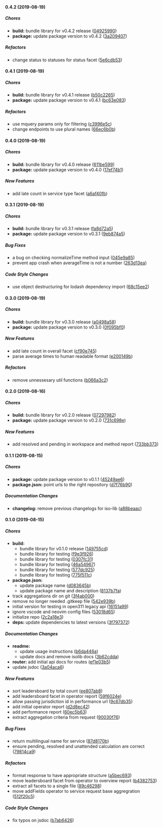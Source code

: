 #### 0.4.2 (2019-08-19)

##### Chores

* **build:**  bundle library for v0.4.2 release ([04925990](https://github.com/anzalab/majifix-analytics/commit/0492599076a7c2d8e57924db0bd2679a4c7a420b))
* **package:**  update package version to v0.4.2 ([3a209407](https://github.com/anzalab/majifix-analytics/commit/3a209407eda319c03d955aff71d8bda013a6f480))

##### Refactors

*  change status to statuses for status facet ([5e6cdb53](https://github.com/anzalab/majifix-analytics/commit/5e6cdb535ff896fd9924e018b5e4e1f8a969a2cf))

#### 0.4.1 (2019-08-19)

##### Chores

* **build:**  bundle library for v0.4.1 release ([b50c2265](https://github.com/anzalab/majifix-analytics/commit/b50c2265a6fb75cd3b15775339c88df58dbffee5))
* **package:**  update package version to v0.4.1 ([bc63e083](https://github.com/anzalab/majifix-analytics/commit/bc63e083225716e80d0c60fae53b315f4206c869))

##### Refactors

*  use mquery params only for filtering ([c3996e5c](https://github.com/anzalab/majifix-analytics/commit/c3996e5c349a151d8760192dbcec98003ab1bf8f))
*  change endpoints to use plural names ([66ec6b0b](https://github.com/anzalab/majifix-analytics/commit/66ec6b0b35ad015cd4dd609f15eed6fab5034260))

#### 0.4.0 (2019-08-19)

##### Chores

* **build:**  bundle library for v0.4.0 release ([611be599](https://github.com/anzalab/majifix-analytics/commit/611be599e47b1745ddf4d0f79ee673ca8c130aaa))
* **package:**  update package version to v0.4.0 ([17ef74b1](https://github.com/anzalab/majifix-analytics/commit/17ef74b14d84778403d6254e6827458b14cbdcc2))

##### New Features

*  add late count in service type facet ([a6af40fb](https://github.com/anzalab/majifix-analytics/commit/a6af40fb62ef0c0c48434cf414139fca02133ab7))

#### 0.3.1 (2019-08-19)

##### Chores

* **build:**  bundle library for v0.3.1 release ([fa8d72a5](https://github.com/anzalab/majifix-analytics/commit/fa8d72a508f7d2b61bf188774adeb7d840747915))
* **package:**  update package version to v0.3.1 ([9eb874a5](https://github.com/anzalab/majifix-analytics/commit/9eb874a5ac67f966db7b4b80b3035fc07c8192fb))

##### Bug Fixes

*  a bug on checking normalizeTime method input ([045e9a85](https://github.com/anzalab/majifix-analytics/commit/045e9a85fb1e3d45d9548f77194d326479385770))
*  prevent app crash when averageTime is not a number ([263d13ea](https://github.com/anzalab/majifix-analytics/commit/263d13eaf7b5eee5a20b2a066ab349cfb42c8bef))

##### Code Style Changes

*  use object destructuring for lodash dependency import ([68c15ee2](https://github.com/anzalab/majifix-analytics/commit/68c15ee2a069f021618851a1b415a5037118d9f9))

#### 0.3.0 (2019-08-19)

##### Chores

* **build:**  bundle library for v0.3.0 release ([a0498a58](https://github.com/anzalab/majifix-analytics/commit/a0498a580f989ea8e988ca0815e4b96602d86074))
* **package:**  update package version to v0.3.0 ([0f095bf0](https://github.com/anzalab/majifix-analytics/commit/0f095bf009f1f564c9a60fdd637a64c60225b509))

##### New Features

*  add late count in overall facet ([cf90e745](https://github.com/anzalab/majifix-analytics/commit/cf90e745d241c9816ec07d4487bee1f735c30c2a))
*  parse average times to human readable format ([e200149b](https://github.com/anzalab/majifix-analytics/commit/e200149bab999267f6a40807ec8962fff69a10a8))

##### Refactors

*  remove unnessesary util functions ([b066a3c2](https://github.com/anzalab/majifix-analytics/commit/b066a3c2545f6a6656795720ac8e250904d56d9f))

#### 0.2.0 (2019-08-16)

##### Chores

* **build:**  bundle library for v0.2.0 release ([07297982](https://github.com/anzalab/majifix-analytics/commit/07297982f958d880cd38675f33212d64b26e2739))
* **package:**  update package version to v0.2.0 ([731c698e](https://github.com/anzalab/majifix-analytics/commit/731c698e836b09156814c6bc1ea82cd9b0f8aa35))

##### New Features

*  add resolved and pending in workspace and method report ([733bb373](https://github.com/anzalab/majifix-analytics/commit/733bb373bddccce558844ad7b0f811d5a6e4ffce))

#### 0.1.1 (2019-08-15)

##### Chores

* **package:**  update package version to v0.1.1 ([45249ae6](https://github.com/anzalab/majifix-analytics/commit/45249ae656ed4c70d53fa7181124664e742e71f8))
* **package.json:**  point urls to the right repository ([d7f76b90](https://github.com/anzalab/majifix-analytics/commit/d7f76b9064b2de4da75cc883c22a1d22ac90cfdf))

##### Documentation Changes

* **changelog:**  remove previous changelogs for iso-lib ([a88beaac](https://github.com/anzalab/majifix-analytics/commit/a88beaacd675708cf60507ba51c111474018e20c))

#### 0.1.0 (2019-08-15)

##### Chores

* **build:**
  *  bundle library for v0.1.0 release ([149755cd](https://github.com/lykmapipo/iso-lib-starter/commit/149755cd628b7bcb8e11f7cfae84ea036d81f6f4))
  *  bundle library for testing ([f9e3f926](https://github.com/lykmapipo/iso-lib-starter/commit/f9e3f92635fbbb8a5d4dd19b22d046051b808c83))
  *  bundle library for testing ([0307fc31](https://github.com/lykmapipo/iso-lib-starter/commit/0307fc3173460b5d8b2fc0ac0bea25651af391e7))
  *  bundle library for testing ([46a54967](https://github.com/lykmapipo/iso-lib-starter/commit/46a54967d5958d6fc8ee2205a9f1486957b5fb91))
  *  bundle library for testing ([577dc925](https://github.com/lykmapipo/iso-lib-starter/commit/577dc925fd17e0dcc4ad3156707ebab71f9214c8))
  *  bundle library for testing ([775f511c](https://github.com/lykmapipo/iso-lib-starter/commit/775f511cf212a23faedc166b1edf3cacc923d184))
* **package.json:**
  *  update package name ([d083645b](https://github.com/lykmapipo/iso-lib-starter/commit/d083645b98cc8469e57c4ab7d4381d695f4d646e))
  *  update package name and description ([8137b7fa](https://github.com/lykmapipo/iso-lib-starter/commit/8137b7fa52d24a8bed2d140f164757068d8eb39c))
*  track aggregations dir on git ([3f4ab000](https://github.com/lykmapipo/iso-lib-starter/commit/3f4ab0000e6f2580eb4e43b8c00446d445e38af5))
*  remove no longer needed .gitkeep file ([542e939b](https://github.com/lykmapipo/iso-lib-starter/commit/542e939bd15a0aca1f3fdc4057e2217a7853774e))
*  initial version for testing in open311 legacy api ([16151a99](https://github.com/lykmapipo/iso-lib-starter/commit/16151a99047156f1f7cf749ed35465d197ab25eb))
*  ignore vscode and neovim config files ([53018d65](https://github.com/lykmapipo/iso-lib-starter/commit/53018d652d0d11095a9939d856c7717fec79454c))
*  initialize repo ([2c2a18e3](https://github.com/lykmapipo/iso-lib-starter/commit/2c2a18e39212c4d6b7fbce325adadd1ddf2c872a))
* **deps:**  update dependencies to latest versions ([3f797372](https://github.com/lykmapipo/iso-lib-starter/commit/3f797372d1fcb68403d16c2aa6839796312ec941))

##### Documentation Changes

* **readme:**
  *  update usage instructions ([b6da446a](https://github.com/lykmapipo/iso-lib-starter/commit/b6da446a4bc7b831f87ba3ed3181885c6a94a101))
  *  update docs and remove isolib docs ([3b62cdda](https://github.com/lykmapipo/iso-lib-starter/commit/3b62cddac1498caccecfd671f0a295d2db2ae472))
* **router:**  add initial api docs for routes ([ef1e03b5](https://github.com/lykmapipo/iso-lib-starter/commit/ef1e03b52bcbf5b266dc0c7f657e70e0d50c1c70))
*  update jsdoc ([3a04aca6](https://github.com/lykmapipo/iso-lib-starter/commit/3a04aca64c4e6d98724f835cf80fa9325fa7b1f0))

##### New Features

*  sort leadersboard by total count ([ee807ab8](https://github.com/lykmapipo/iso-lib-starter/commit/ee807ab86af9b6cc3539bab63e0c1d4155108b27))
*  add leadersboard facet in operator report ([59f6024e](https://github.com/lykmapipo/iso-lib-starter/commit/59f6024e351b788eb21bec8c651a60dabcfd5d7b))
*  allow passing jurisdiction id in performance url ([9c67db35](https://github.com/lykmapipo/iso-lib-starter/commit/9c67db350fd320e8b991da951a8fee684e454fd8))
*  add initial operator report ([d2d8ec42](https://github.com/lykmapipo/iso-lib-starter/commit/d2d8ec42ee5c3ccbf36870793adc53648e5e6b57))
*  add performance report ([60ec5b63](https://github.com/lykmapipo/iso-lib-starter/commit/60ec5b6347024e19906bc6de98d26bf38ac43178))
*  extract aggregation criteria from request ([90030f76](https://github.com/lykmapipo/iso-lib-starter/commit/90030f76416c060a015966d7a8e7f819a3f104d6))

##### Bug Fixes

*  return multilingual name for service ([87d8170b](https://github.com/lykmapipo/iso-lib-starter/commit/87d8170b4fbecdc5dff2635c7cf24240714784ed))
*  ensure pending, resolved and unattended calculation are correct ([79814ca9](https://github.com/lykmapipo/iso-lib-starter/commit/79814ca92f9c6005f945434304ff88b047bd376e))

##### Refactors

*  format response to have appropriate structure ([a5bec693](https://github.com/lykmapipo/iso-lib-starter/commit/a5bec693abd2cf22266742d2740d06c482661c7e))
*  move leadersboard facet from operator to overview report ([b4382753](https://github.com/lykmapipo/iso-lib-starter/commit/b438275356f13e1d2e483f615a90b1bcdf42a01b))
*  extract all facets to a single file ([89c46298](https://github.com/lykmapipo/iso-lib-starter/commit/89c4629818485cec0505281a7a666fae1190a3f3))
*  move addFields operator to service request base aggregration ([512f20c5](https://github.com/lykmapipo/iso-lib-starter/commit/512f20c52593a3e7cba0df4352c926d5a6ec3388))

##### Code Style Changes

*  fix typos on jsdoc ([b7ab6426](https://github.com/lykmapipo/iso-lib-starter/commit/b7ab642688efad3b54044f6e7364cae8cf093ea1))
